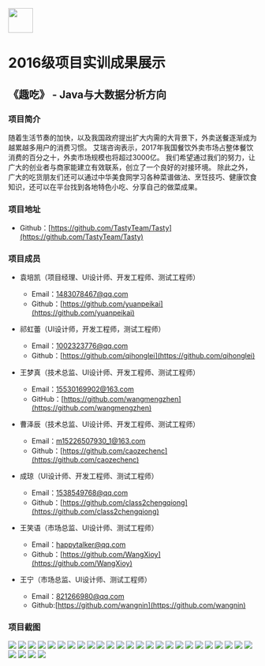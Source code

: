 <img src="../../../image/logo.png"  height="50" />

# 2016级项目实训成果展示 

## 《趣吃》 - Java与大数据分析方向

### 项目简介

随着生活节奏的加快，以及我国政府提出扩大内需的大背景下，外卖送餐逐渐成为越累越多用户的消费习惯。
艾瑞咨询表示，2017年我国餐饮外卖市场占整体餐饮消费的百分之十，外卖市场规模也将超过3000亿。
我们希望通过我们的努力，让广大的创业者与商家能建立有效联系，创立了一个良好的对接环境。
除此之外，广大的吃货朋友们还可以通过中华美食网学习各种菜谱做法、烹饪技巧、健康饮食知识，还可以在平台找到各地特色小吃、分享自己的做菜成果。


### 项目地址

- Github：[https://github.com/TastyTeam/Tasty](https://github.com/TastyTeam/Tasty)

### 项目成员

- 袁培凯（项目经理、UI设计师、开发工程师、测试工程师）
  - Email：[1483078467@qq.com](mailto:1483078467@qq.com) 
  - Github：[https://github.com/yuanpeikai](https://github.com/yuanpeikai)

- 祁虹蕾（UI设计师，开发工程师，测试工程师）
  - Email：[1002323776@qq.com](mailto：1002323776@qq.com)
  - Github：[https://github.com/qihonglei](https://github.com/qihonglei)

- 王梦真（技术总监、UI设计师、开发工程师、测试工程师）
  - Email：[15530169902@163.com](mailto：15530169902@163.com)
  - GitHub：[https://github.com/wangmengzhen](https://github.com/wangmengzhen)

- 曹泽辰（技术总监、UI设计师、开发工程师、测试工程师）
  - Email：[m15226507930_1@163.com](mailto:m15226507930_1@163.com)
  - Github：[https://github.com/caozechenc](https://github.com/caozechenc)
  
- 成琼（UI设计师、开发工程师、测试工程师）
  - Email：[1538549768@qq.com](mailto:1538549768@qq.com)
  - Github：[https://github.com/class2chengqiong](https://github.com/class2chengqiong)

- 王笑语（市场总监、UI设计师、测试工程师）
  - Email：[happytalker@qq.com](happytalker@qq.com)
  - Github：[https://github.com/WangXioy](https://github.com/WangXioy)

- 王宁（市场总监、UI设计师、测试工程师）
  - Email：[821266980@qq.com](mailto:821266980@qq.com)
  - Github:[https://github.com/wangnin](https://github.com/wangnin)

### 项目截图

<img src="./image/首页1.png"   />
<img src="./image/首页2.png"   />
<img src="./image/登录.png"   />
<img src="./image/注册.png"  />
<img src="./image/私人订制.png"   />
<img src="./image/菜谱详情1.png"   />
<img src="./image/菜谱详情2.png"   />
<img src="./image/菜谱详情3.png"  />
<img src="./image/地图页.png"   />
<img src="./image/订单详情页.png"   />
<img src="./image/订单页.png"   />
<img src="./image/发表社区文章详情页上.png"   />
<img src="./image/发表社区文章详情页下.png"   />
<img src="./image/发布话题页.png"   />
<img src="./image/个人信息修改页.png"   />
<img src="./image/类型首页.png"   />
<img src="./image/类型增加页.png"   />
<img src="./image/美食搜索.png"   />
<img src="./image/美食搜索结果.png"   />
<img src="./image/美食资讯.png"   />
<img src="./image/美食资讯详情页.png"   />
<img src="./image/商家详情页.png"   />
<img src="./image/社区页.png"   />
<img src="./image/外卖商家编辑页.png"   />
<img src="./image/外卖商家首页.png"   />
<img src="./image/我的发布页.png"   />
<img src="./image/用户页.png"   />
<img src="./image/智能助手.png"   />
<img src="./image/主页我们提供.png"   />
